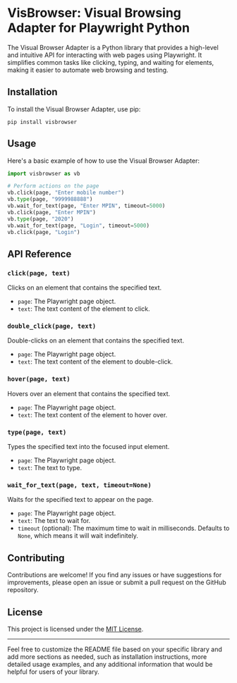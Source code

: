 # VisBrowser: Visual Browsing Adapter for Playwright Python

The Visual Browser Adapter is a Python library that provides a high-level and intuitive API for interacting with web pages using Playwright. It simplifies common tasks like clicking, typing, and waiting for elements, making it easier to automate web browsing and testing.

## Installation

To install the Visual Browser Adapter, use pip:

```
pip install visbrowser
```

## Usage

Here's a basic example of how to use the Visual Browser Adapter:

```python
import visbrowser as vb

# Perform actions on the page
vb.click(page, "Enter mobile number")
vb.type(page, "9999988888")
vb.wait_for_text(page, "Enter MPIN", timeout=5000)
vb.click(page, "Enter MPIN")
vb.type(page, "2020")
vb.wait_for_text(page, "Login", timeout=5000)
vb.click(page, "Login")
```

## API Reference

### `click(page, text)`

Clicks on an element that contains the specified text.

- `page`: The Playwright page object.
- `text`: The text content of the element to click.

### `double_click(page, text)`

Double-clicks on an element that contains the specified text.

- `page`: The Playwright page object.
- `text`: The text content of the element to double-click.

### `hover(page, text)`

Hovers over an element that contains the specified text.

- `page`: The Playwright page object.
- `text`: The text content of the element to hover over.

### `type(page, text)`

Types the specified text into the focused input element.

- `page`: The Playwright page object.
- `text`: The text to type.

### `wait_for_text(page, text, timeout=None)`

Waits for the specified text to appear on the page.

- `page`: The Playwright page object.
- `text`: The text to wait for.
- `timeout` (optional): The maximum time to wait in milliseconds. Defaults to `None`, which means it will wait indefinitely.

## Contributing

Contributions are welcome! If you find any issues or have suggestions for improvements, please open an issue or submit a pull request on the GitHub repository.

## License

This project is licensed under the [MIT License](LICENSE).

---

Feel free to customize the README file based on your specific library and add more sections as needed, such as installation instructions, more detailed usage examples, and any additional information that would be helpful for users of your library.
